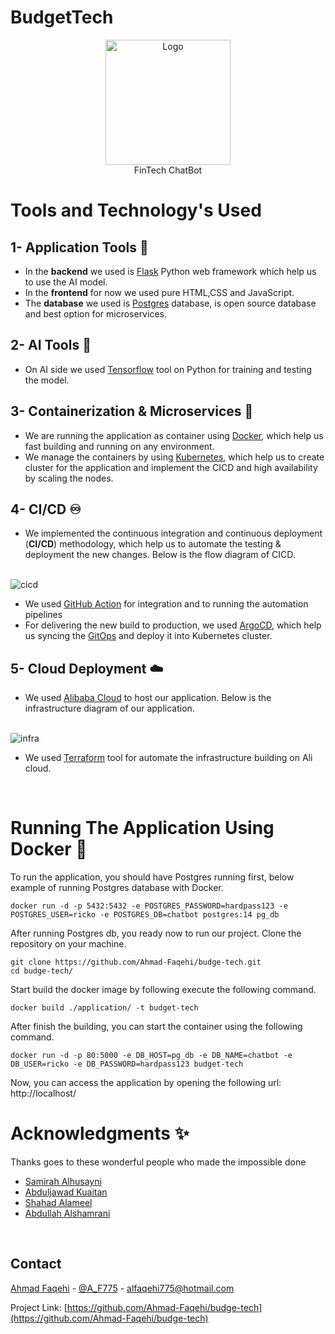 # BudgetTech
<p align="center">
    <img src="https://i.imgur.com/c1BF8T7.png" alt="Logo" width="200">
    <br>
    FinTech ChatBot
  </p>
</p>

# Tools and Technology's Used
## 1- Application Tools 🎯
- In the <b>backend</b> we used is [Flask](https://palletsprojects.com/p/flask/) Python web framework which help us to use the AI model.
- In the <b>frontend</b> for now we used pure HTML,CSS and JavaScript.
- The <b>database</b> we used is [Postgres](https://www.postgresql.org/) database, is open source database and best option for microservices.
## 2- AI Tools 👾
- On AI side we used [Tensorflow](https://www.tensorflow.org/) tool on Python for training and testing the model.
## 3- Containerization & Microservices 🐬
- We are running the application as container using [Docker](https://www.docker.com/), which help us fast building and running on any environment.
- We manage the containers by using [Kubernetes](https://kubernetes.io/), which help us to create cluster for the application and implement the CICD and high availability by scaling the nodes.
## 4- CI/CD ♾️
- We implemented the continuous integration and continuous deployment (<b>CI/CD</b>) methodology, which help us to automate the testing & deployment the new changes. Below is the flow diagram of CICD.

<br>
<img src="https://i.imgur.com/srvDUsN.jpg" alt="cicd">

- We used [GitHub Action](https://github.com/features/actions) for integration and to running the automation pipelines
- For delivering the new build to production, we used [ArgoCD](https://argo-cd.readthedocs.io/en/stable), which help us syncing the [GitOps](https://www.gitops.tech/) and deploy it into Kubernetes cluster.
## 5- Cloud Deployment ☁️
- We used [Alibaba Cloud](https://www.alibabacloud.com/) to host our application. Below is the infrastructure diagram of our application.

<br>
<img src="https://i.imgur.com/2ObHx1I.jpg" alt="infra">

- We used [Terraform](https://www.terraform.io/) tool for automate the infrastructure building on Ali cloud. 
<br>

# Running The Application Using Docker 🐬
To run the application, you should have Postgres running first, below example of running Postgres database with Docker.
``` shell
docker run -d -p 5432:5432 -e POSTGRES_PASSWORD=hardpass123 -e POSTGRES_USER=ricko -e POSTGRES_DB=chatbot postgres:14 pg_db
```
After running Postgres db, you ready now to run our project. Clone the repository on your machine.
``` shell
git clone https://github.com/Ahmad-Faqehi/budge-tech.git
cd budge-tech/
```
Start build the docker image by following execute the following command.
``` shell
docker build ./application/ -t budget-tech
```
After finish the building, you can start the container using the following command.
``` shell
docker run -d -p 80:5000 -e DB_HOST=pg_db -e DB_NAME=chatbot -e DB_USER=ricko -e DB_PASSWORD=hardpass123 budget-tech
```
Now, you can access the application by opening the following url:
<br>
http://localhost/
<br>

# Acknowledgments ✨
Thanks goes to these wonderful people who made the impossible done
- [Samirah Alhusayni](https://www.linkedin.com/in/samirah-alhusayni-/)
- [Abduljawad Kuaitan](https://www.linkedin.com/in/abduljawad-kuaitan-83a7471a8/)
- [Shahad Alameel](https://www.linkedin.com/in/shahadalameel/)
- [Abdullah Alshamrani](https://www.linkedin.com/in/abdullah-alshamrani-158a00158/)
<br>

<!-- CONTACT -->

## Contact

[Ahmad Faqehi](https://www.linkedin.com/in/ahmad-faqehi/) - [@A_F775](https://twitter.com/A_F775) - alfaqehi775@hotmail.com

Project Link: [https://github.com/Ahmad-Faqehi/budge-tech](https://github.com/Ahmad-Faqehi/budge-tech)
